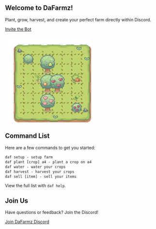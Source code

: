 ## Welcome to DaFarmz!

Plant, grow, harvest, and create your perfect farm directly within Discord.

[Invite the Bot](https://discord.com/api/oauth2/authorize?client_id=1141161773983088640&permissions=76864&scope=bot)

![Game preview](https://raw.githubusercontent.com/ZaneH/dafarmz-website/main/img/plot.png)

## Command List

Here are a few commands to get you started:

```
daf setup - setup farm
daf plant [crop] a4 - plant a crop on a4
daf water - water your crops
daf harvest - harvest your crops
daf sell [item] - sell your items
```

View the full list with `daf help`.

## Join Us

Have questions or feedback? Join the Discord!

[Join DaFarmz Discord](https://discord.gg/pasxV2MTvW)
